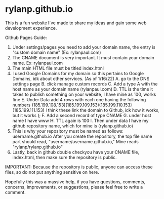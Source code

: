 # rylanp.github.io

This is a fun website I've made to share my ideas and gain some web development experience.

Github Pages Guide:
1. Under settings/pages you need to add your domain name, the entry is "custom domain name" (Ex: rylanpaul.com)
2. The CNAME document is very important. It must contain your domain name. Ex: rylanpaul.com
3. The main HTML file must be titled index.html
4. I used Google Domains for my domain so this pertains to Google Domains, idk about other services. (As of 1/16/22)
      A. go to the DNS settings page
      B. click manage custom records
      C. Add a type A with the host name as your domain name (rylanpaul.com)
      D. TTL is the time it takes to publish something on your website, I have mine as 100, works fine
      E. Under Data add 4 rows with each one having the following numbers (185.199.108.153)(185.199.109.153)(185.199.110.153)(185.199.111.153)
            I think these link the domain to Github, idk how it works, but it works (;
      F. Add a second record of type CNAME
      G. under host name I have www
      H. TTL again is 100
      I. Then under data I have my github repository name, which for mine is (rylanp.github.io)
5. This is why your repository must be named as follows: username.github.io
            After you create the repository, the top file name part should read, "username/username.github.io,"
            Mine reads "rylanp/rylanp.github.io"
6. Lastly, back in github double checkyou have your CNAME file, index.html, then make sure the repository is public.

IMPORTANT: Because the repository is public, anyone can access these files, so do not put anything sensitive on here.


Hopefully this was a massive help, if you have questions, comments, concerns, improvements, or suggestions, please feel free to write a comment.
